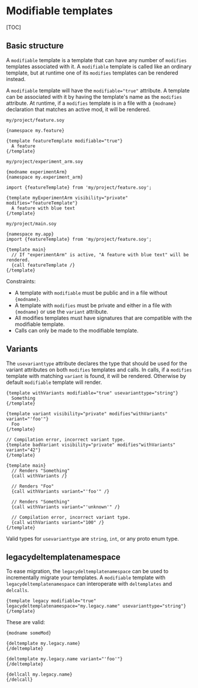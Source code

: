 # Modifiable templates

[TOC]

## Basic structure

A `modifiable` template is a template that can have any number of `modifies`
templates associated with it. A `modifiable` template is called like an ordinary
template, but at runtime one of its `modifies` templates can be rendered
instead.

A `modifiable` template will have the `modifiable="true"` attribute. A template
can be associated with it by having the template's name as the `modifies`
attribute. At runtime, if a `modifies` template is in a file with a `{modname}`
declaration that matches an active mod, it will be rendered.

`my/project/feature.soy`

```soy
{namespace my.feature}

{template featureTemplate modifiable="true"}
  A feature
{/template}
```

`my/project/experiment_arm.soy`

```soy
{modname experimentArm}
{namespace my.experiment_arm}

import {featureTemplate} from 'my/project/feature.soy';

{template myExperimentArm visibility="private" modifies="featureTemplate"}
  A feature with blue text
{/template}
```

`my/project/main.soy`

```soy
{namespace my.app}
import {featureTemplate} from 'my/project/feature.soy';

{template main}
  // If "experimentArm" is active, "A feature with blue text" will be rendered.
  {call featureTemplate /}
{/template}
```

Constraints:

*   A template with `modifiable` must be public and in a file without
    `{modname}`.
*   A template with `modifies` must be private and either in a file with
    `{modname}` or use the `variant` attribute.
*   All modifies templates must have signatures that are compatible with the
    modifiable template.
*   Calls can only be made to the modifiable template.

## Variants

The `usevarianttype` attribute declares the type that should be used for the
variant attributes on both `modifies` templates and calls. In calls, if a
`modifies` template with matching `variant` is found, it will be rendered.
Otherwise by default `modifiable` template will render.

```soy
{template withVariants modifiable="true" usevarianttype="string"}
  Something
{/template}

{template variant visibility="private" modifies"withVariants" variant="'foo'"}
  Foo
{/template}

// Compilation error, incorrect variant type.
{template badVariant visibility="private" modifies"withVariants" variant="42"}
{/template}

{template main}
  // Renders "Something"
  {call withVariants /}

  // Renders "Foo"
  {call withVariants variant="'foo'" /}

  // Renders "Something"
  {call withVariants variant="'unknown'" /}

  // Compilation error, incorrect variant type.
  {call withVariants variant="100" /}
{/template}
```

Valid types for `usevarianttype` are `string`, `int`, or any proto enum type.

## legacydeltemplatenamespace

To ease migration, the `legacydeltemplatenamespace` can be used to incrementally
migrate your templates. A `modifiable` template with
`legacydeltemplatenamespace` can interoperate with `deltemplates` and
`delcalls`.

```soy
{template legacy modifiable="true" legacydeltemplatenamespace="my.legacy.name" usevarianttype="string"}
{/template}
```

These are valid:

```soy
{modname someMod}

{deltemplate my.legacy.name}
{/deltemplate}

{deltemplate my.legacy.name variant="'foo'"}
{/deltemplate}

{dellcall my.legacy.name}
{/delcall}
```
